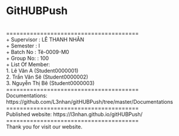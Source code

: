 <h1>GitHUBPush</h1>
<BR>=======================================
<BR>+ Supervisor	: LÊ THANH NHÂN
<BR>+ Semester		: I	
<BR>+ Batch No		: Tê-0009-M0	
<BR>+ Group No:		: 100
<BR>+ List Of Member:
	<BR>1. Lê Văn A  	(Student0000001)
	<BR>2. Trần Văn Sê	(Student0000002)
	<BR>3. Nguyễn Thị Bê 	(Student0000003)	
<BR>=======================================
<BR>Documentations: https://github.com/L3nhan/gitHUBPush/tree/master/Documentations
<BR>=======================================
<BR>Published website: https://l3nhan.github.io/gitHUBPush/
<BR>=======================================
<BR>Thank you for visit our website.
